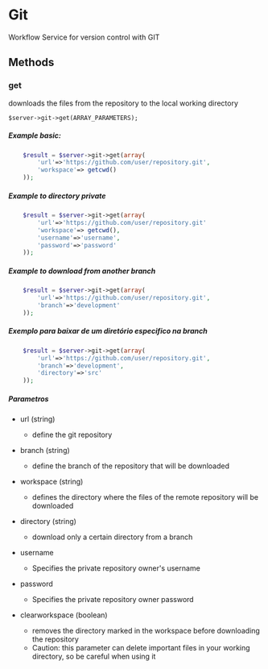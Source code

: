 # Git
Workflow Service for version control with GIT

## Methods


### get
downloads the files from the repository to the local working directory

	$server->git->get(ARRAY_PARAMETERS);

##### Example basic:
```php
	$result = $server->git->get(array(
		'url'=>'https://github.com/user/repository.git',
		'workspace'=> getcwd()
	));
```

##### Example to directory private

```php
	$result = $server->git->get(array(
		'url'=>'https://github.com/user/repository.git'
		'workspace'=> getcwd(),
		'username'=>'username',
		'password'=>'password'
	));
```

##### Example to download from another branch

```php
	$result = $server->git->get(array(
		'url'=>'https://github.com/user/repository.git',
		'branch'=>'development'
	));
```

##### Exemplo para baixar de um diretório especifico na branch

```php
	$result = $server->git->get(array(
		'url'=>'https://github.com/user/repository.git',
		'branch'=>'development',
		'directory'=>'src'
	));
```

##### Parametros

- url (string)
	- define the git repository

- branch (string)
	- define the branch of the repository that will be downloaded

- workspace (string)
	- defines the directory where the files of the remote repository will be downloaded

- directory (string)
	- download only a certain directory from a branch

- username
	- Specifies the private repository owner's username

- password
	- Specifies the private repository owner password

- clearworkspace (boolean)
	- removes the directory marked in the workspace before downloading the repository
	- Caution: this parameter can delete important files in your working directory, so be careful when using it